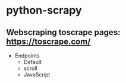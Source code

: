 # python-scrapy

## Webscraping toscrape pages: https://toscrape.com/
* Endpoints
  - Default
  - scroll
  - JavaScript

